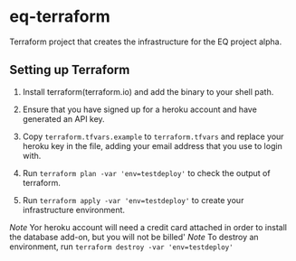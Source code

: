 # eq-terraform

Terraform project that creates the infrastructure for the EQ project alpha.

## Setting up Terraform

1. Install terraform(terraform.io) and add the binary to your shell path.

2. Ensure that you have signed up for a heroku account and have generated an API
key.

3. Copy `terraform.tfvars.example` to `terraform.tfvars` and replace your heroku
key in the file, adding your email address that you use to login with.

4. Run `terraform plan -var 'env=testdeploy'` to check the output of terraform.

5. Run `terraform apply -var 'env=testdeploy'` to create your infrastructure
environment.

*Note* Yor heroku account will need a credit card attached in order to install the database add-on, but you will not be billed'
*Note* To destroy an environment, run `terraform destroy -var 'env=testdeploy'`
